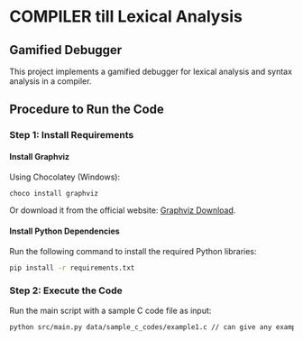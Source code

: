 # COMPILER till Lexical Analysis

## Gamified Debugger

This project implements a gamified debugger for lexical analysis and syntax analysis in a compiler.

## Procedure to Run the Code

### Step 1: Install Requirements

#### Install Graphviz

Using Chocolatey (Windows):
```bash
choco install graphviz
```

Or download it from the official website: [Graphviz Download](https://graphviz.org/download/).

#### Install Python Dependencies

Run the following command to install the required Python libraries:
```bash
pip install -r requirements.txt
```

### Step 2: Execute the Code

Run the main script with a sample C code file as input:
```bash
python src/main.py data/sample_c_codes/example1.c // can give any example of c code under data folder

